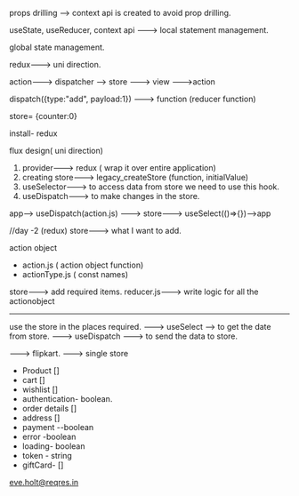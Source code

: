props drilling --> context api is created to avoid prop drilling.

useState, useReducer, context api ---> local statement management.

global state management.

redux---> uni direction.

action---> dispatcher --> store ---> view --->action

dispatch({type:"add", payload:1}) ---> function (reducer function)

store= {counter:0}

install- redux

flux design( uni direction)

1. provider---> redux ( wrap it over entire application)
2. creating store---> legacy_createStore (function, initialValue)
3. useSelector---> to access data from store we need to use this hook.
4. useDispatch---> to make changes in the store.

app--> useDispatch(action.js) ---> store---> useSelect(()=>{})-->app

//day -2 (redux)
store---> what I want to add.

action object

- action.js ( action object function)
- actionType.js ( const names)

store---> add required items.
reducer.js---> write logic for all the actionobject

---

use the store in the places required.
---> useSelect --> to get the date from store.
---> useDispatch ---> to send the data to store.

---> flipkart.
---> single store

- Product []
- cart []
- wishlist []
- authentication- boolean.
- order details []
- address []
- payment --boolean
- error -boolean
- loading- boolean
- token - string
- giftCard- []





eve.holt@reqres.in